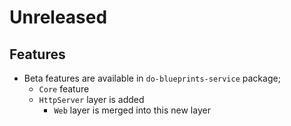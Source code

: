 # Unreleased

## Features

- Beta features are available in `do-blueprints-service` package;
  - `Core` feature
  - `HttpServer` layer is added
    - `Web` layer is merged into this new layer
